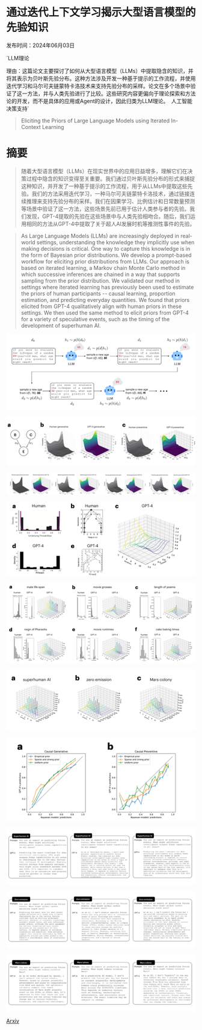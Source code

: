 # 通过迭代上下文学习揭示大型语言模型的先验知识

发布时间：2024年06月03日

`LLM理论

理由：这篇论文主要探讨了如何从大型语言模型（LLMs）中提取隐含的知识，并将其表示为贝叶斯先验分布。这种方法涉及开发一种基于提示的工作流程，并使用迭代学习和马尔可夫链蒙特卡洛技术来支持先验分布的采样。论文在多个场景中验证了这一方法，并与人类先验进行了比较。这些研究内容更偏向于理论探索和方法论的开发，而不是具体的应用或Agent的设计，因此归类为LLM理论。` `人工智能` `决策支持`

> Eliciting the Priors of Large Language Models using Iterated In-Context Learning

# 摘要

> 随着大型语言模型（LLMs）在现实世界中的应用日益增多，理解它们在决策过程中隐含的知识变得至关重要。我们通过贝叶斯先验分布的形式来捕捉这种知识，并开发了一种基于提示的工作流程，用于从LLMs中提取这些先验。我们的方法采用迭代学习，一种马尔可夫链蒙特卡洛技术，通过链接连续推理来支持先验分布的采样。我们在因果学习、比例估计和日常数量预测等场景中验证了这一方法，这些场景先前已用于估计人类参与者的先验。我们发现，GPT-4提取的先验在这些场景中与人类先验相吻合。随后，我们运用相同的方法从GPT-4中提取了关于超人AI发展时机等推测性事件的先验。

> As Large Language Models (LLMs) are increasingly deployed in real-world settings, understanding the knowledge they implicitly use when making decisions is critical. One way to capture this knowledge is in the form of Bayesian prior distributions. We develop a prompt-based workflow for eliciting prior distributions from LLMs. Our approach is based on iterated learning, a Markov chain Monte Carlo method in which successive inferences are chained in a way that supports sampling from the prior distribution. We validated our method in settings where iterated learning has previously been used to estimate the priors of human participants -- causal learning, proportion estimation, and predicting everyday quantities. We found that priors elicited from GPT-4 qualitatively align with human priors in these settings. We then used the same method to elicit priors from GPT-4 for a variety of speculative events, such as the timing of the development of superhuman AI.

![通过迭代上下文学习揭示大型语言模型的先验知识](../../../paper_images/2406.01860/x1.png)

![通过迭代上下文学习揭示大型语言模型的先验知识](../../../paper_images/2406.01860/x2.png)

![通过迭代上下文学习揭示大型语言模型的先验知识](../../../paper_images/2406.01860/x3.png)

![通过迭代上下文学习揭示大型语言模型的先验知识](../../../paper_images/2406.01860/x4.png)

![通过迭代上下文学习揭示大型语言模型的先验知识](../../../paper_images/2406.01860/x5.png)

![通过迭代上下文学习揭示大型语言模型的先验知识](../../../paper_images/2406.01860/x6.png)

![通过迭代上下文学习揭示大型语言模型的先验知识](../../../paper_images/2406.01860/x7.png)

![通过迭代上下文学习揭示大型语言模型的先验知识](../../../paper_images/2406.01860/x8.png)

![通过迭代上下文学习揭示大型语言模型的先验知识](../../../paper_images/2406.01860/x9.png)

![通过迭代上下文学习揭示大型语言模型的先验知识](../../../paper_images/2406.01860/x10.png)

[Arxiv](https://arxiv.org/abs/2406.01860)